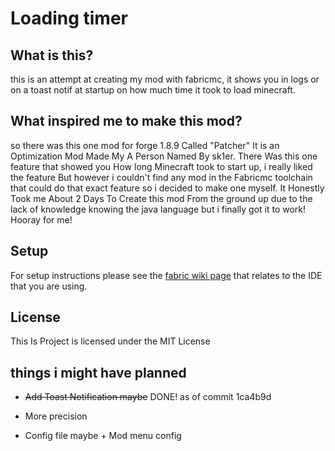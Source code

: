 # Loading timer

## What is this?

this is an attempt at creating my mod with fabricmc, it shows you in logs or on a toast notif at startup on how much time it took to load minecraft.

## What inspired me to make this mod?

so there was this one mod for forge 1.8.9 Called "Patcher" It is an Optimization Mod Made My A Person Named By sk1er. There Was this one feature that showed you How long Minecraft took to start up, i really liked the feature But however i couldn't find any mod in the Fabricmc toolchain that could do that exact feature so i decided to make one myself. It Honestly Took me About 2 Days To Create this mod From the ground up due to the lack of knowledge knowing the java language but i finally got it to work! Hooray for me!

## Setup

For setup instructions please see the [fabric wiki page](https://fabricmc.net/wiki/tutorial:setup) that relates to the IDE that you are using.

## License

This Is Project is licensed under the MIT License

## things i might have planned

- ~~Add Toast Notification maybe~~ DONE! as of commit 1ca4b9d

- More precision

- Config file maybe + Mod menu config
